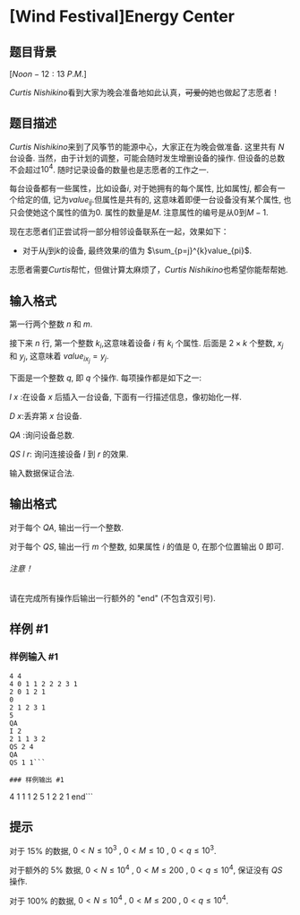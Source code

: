 # [Wind Festival]Energy Center

## 题目背景

$[Noon - 12:13$ $P.M.]$

$Curtis$ $Nishikino$看到大家为晚会准备地如此认真，~~可爱的~~她也做起了志愿者！

## 题目描述

$Curtis$ $Nishikino$来到了风筝节的能源中心，大家正在为晚会做准备. 这里共有 $N$ 台设备. 当然，由于计划的调整，可能会随时发生增删设备的操作. 但设备的总数不会超过$10^4$. 随时记录设备的数量也是志愿者的工作之一.

每台设备都有一些属性，比如设备$i$, 对于她拥有的每个属性, 比如属性$j$, 都会有一个给定的值, 记为$value_{ij}$.但属性是共有的, 这意味着即便一台设备没有某个属性, 也只会使她这个属性的值为$0$. 属性的数量是$M$. 注意属性的编号是从$0$到$M-1$.

现在志愿者们正尝试将一部分相邻设备联系在一起，效果如下：

- 对于从$j$到$k$的设备, 最终效果$i$的值为 $\sum_{p=j}^{k}value_{pi}$.

志愿者需要$Curtis$帮忙，但做计算太麻烦了，$Curtis$ $Nishikino$也希望你能帮帮她.

## 输入格式

第一行两个整数 $n$ 和 $m$.

接下来 $n$ 行, 第一个整数 $k_i$,这意味着设备 $i$ 有 $k_i$ 个属性. 后面是 $2\times k$ 个整数, $x_j$ 和 $y_j$, 这意味着 $value_{ix_j}=y_j$.

下面是一个整数 $q$, 即 $q$ 个操作. 每项操作都是如下之一:

$I$ $x$ :在设备 $x$ 后插入一台设备, 下面有一行描述信息，像初始化一样.

$D$ $x$:丢弃第 $x$ 台设备.

$QA$ :询问设备总数.

$QS$ $l$ $r$: 询问连接设备 $l$ 到 $r$ 的效果.

输入数据保证合法.

## 输出格式

对于每个 $QA$, 输出一行一个整数.

对于每个 $QS$, 输出一行 $m$ 个整数, 如果属性 $i$ 的值是 $0$, 在那个位置输出 $0$ 即可.

###### 注意！

请在完成所有操作后输出一行额外的 "end" (不包含双引号).

## 样例 #1

### 样例输入 #1
```
4 4
4 0 1 1 2 2 2 3 1
2 0 1 2 1
0
2 1 2 3 1
5
QA
I 2 
2 1 1 3 2
QS 2 4
QA
QS 1 1```

### 样例输出 #1

```
4
1 1 1 2
5
1 2 2 1
end```

## 提示

对于 $15\%$ 的数据, $0 < N \le 10^3\ , \ 0<M \le 10\ , \ 0 < q \le 10^3$.

对于额外的 $5\%$ 数据, $0<N \le 10^4\ , \ 0<M \le 200\ , \ 0 < q \le 10^4$, 保证没有 $QS$ 操作.

对于 $100\%$ 的数据, $0<N \le 10^4\ ,\ 0<M \le 200\ , \ 0<q\le10^4$.
